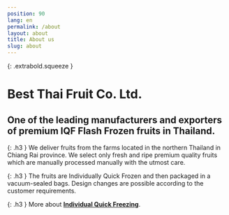 ```yaml
---
position: 90
lang: en
permalink: /about
layout: about
title: About us
slug: about
---
```


{: .extrabold.squeeze }
# Best Thai Fruit Co. Ltd.

## One of the leading manufacturers and exporters of premium IQF Flash Frozen fruits in Thailand.

{: .h3 }
We deliver fruits from the farms located in the northern Thailand in Chiang Rai
province. We select only fresh and ripe premium quality fruits which are
manually processed manually with the utmost care.

{: .h3 }
The fruits are Individually Quick Frozen and then packaged in a vacuum-sealed bags.
Design changes are possible according to the customer requirements.

{: .h3 }
More about [**Individual Quick Freezing**](https://en.wikipedia.org/wiki/Individual_Quick_Freezing).
